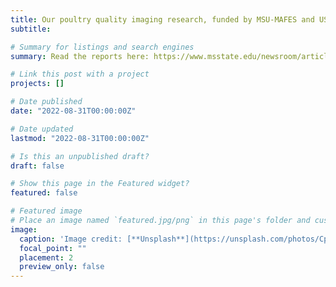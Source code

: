 ```yaml
---
title: Our poultry quality imaging research, funded by MSU-MAFES and USDA-NIFA, are making headlines on cmapus and the WATTPoultry website 👋👋. 
subtitle: 

# Summary for listings and search engines
summary: Read the reports here: https://www.msstate.edu/newsroom/article/2022/09/making-grade-msu-scientists-apply-high-resolution-imaging-technology and https://www.wattagnet.com/articles/46075-fruit-imaging-approach-could-detect-poultry-meat-myopathies 

# Link this post with a project
projects: []

# Date published
date: "2022-08-31T00:00:00Z"

# Date updated
lastmod: "2022-08-31T00:00:00Z"

# Is this an unpublished draft?
draft: false

# Show this page in the Featured widget?
featured: false

# Featured image
# Place an image named `featured.jpg/png` in this page's folder and customize its options here.
image:
  caption: 'Image credit: [**Unsplash**](https://unsplash.com/photos/CpkOjOcXdUY)'
  focal_point: ""
  placement: 2
  preview_only: false
---
```


